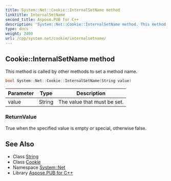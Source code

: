 ```yaml
---
title: System::Net::Cookie::InternalSetName method
linktitle: InternalSetName
second_title: Aspose.PUB for C++
description: 'System::Net::Cookie::InternalSetName method. This method is called by other methods to set a method name in C++.'
type: docs
weight: 2400
url: /cpp/system.net/cookie/internalsetname/
---
```

## Cookie::InternalSetName method


This method is called by other methods to set a method name.

```cpp
bool System::Net::Cookie::InternalSetName(String value)
```


| Parameter | Type | Description |
| --- | --- | --- |
| value | String | The value that must be set. |

### ReturnValue

True when the specified value is empty or special, otherwise false.

## See Also

* Class [String](../../../system/string/)
* Class [Cookie](../)
* Namespace [System::Net](../../)
* Library [Aspose.PUB for C++](../../../)
